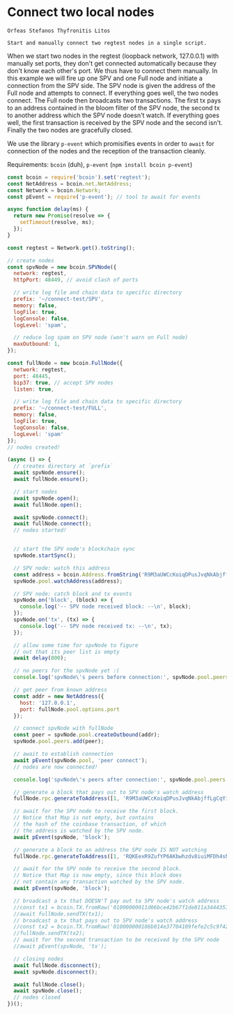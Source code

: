 # Connect two local nodes

```post-author
Orfeas Stefanos Thyfronitis Litos
```

```post-description
Start and manually connect two regtest nodes in a single script.
```

When we start two nodes in the regtest (loopback network, 127.0.0.1) with
manually set ports, they don't get connected automatically because they don't
know each other's port. We thus have to connect them manually. In this example
we will fire up one SPV and one Full node and initiate a connection from the
SPV side. The SPV node is given the address of the Full node and attempts to
connect. If everything goes well, the two nodes connect. The Full node then
broadcasts two transactions. The first tx pays to an address contained in the
bloom filter of the SPV node, the second tx to another address which the SPV
node doesn't watch. If everything goes well, the first transaction is received
by the SPV node and the second isn't. Finally the two nodes are gracefully
closed.

We use the library `p-event` which promisifies events in order to `await` for
connection of the nodes and the reception of the transaction cleanly.

Requirements: `bcoin` (duh), `p-event` (`npm install bcoin p-event`)

```javascript
const bcoin = require('bcoin').set('regtest');
const NetAddress = bcoin.net.NetAddress;
const Network = bcoin.Network;
const pEvent = require('p-event'); // tool to await for events

async function delay(ms) {
  return new Promise(resolve => {
    setTimeout(resolve, ms);
  });
}

const regtest = Network.get().toString();

// create nodes
const spvNode = new bcoin.SPVNode({
  network: regtest,
  httpPort: 48449, // avoid clash of ports

  // write log file and chain data to specific directory
  prefix: '~/connect-test/SPV',
  memory: false,
  logFile: true,
  logConsole: false,
  logLevel: 'spam',

  // reduce log spam on SPV node (won't warn on Full node)
  maxOutbound: 1,
});

const fullNode = new bcoin.FullNode({
  network: regtest,
  port: 48445,
  bip37: true, // accept SPV nodes
  listen: true,

  // write log file and chain data to specific directory
  prefix: '~/connect-test/FULL',
  memory: false,
  logFile: true,
  logConsole: false,
  logLevel: 'spam'
});
// nodes created!

(async () => {
  // creates directory at `prefix`
  await spvNode.ensure();
  await fullNode.ensure();

  // start nodes
  await spvNode.open();
  await fullNode.open();

  await spvNode.connect();
  await fullNode.connect();
  // nodes started!


  // start the SPV node's blockchain sync
  spvNode.startSync();

  // SPV node: watch this address
  const address = bcoin.Address.fromString('R9M3aUWCcKoiqDPusJvqNkAbjffLgCqYip', spvNode.network);
  spvNode.pool.watchAddress(address);

  // SPV node: catch block and tx events
  spvNode.on('block', (block) => {
    console.log('-- SPV node received block: --\n', block);
  });
  spvNode.on('tx', (tx) => {
    console.log('-- SPV node received tx: --\n', tx);
  });

  // allow some time for spvNode to figure
  // out that its peer list is empty
  await delay(800);

  // no peers for the spvNode yet :(
  console.log('spvNode\'s peers before connection:', spvNode.pool.peers.head());

  // get peer from known address
  const addr = new NetAddress({
    host: '127.0.0.1',
    port: fullNode.pool.options.port
  });

  // connect spvNode with fullNode
  const peer = spvNode.pool.createOutbound(addr);
  spvNode.pool.peers.add(peer);

  // await to establish connection
  await pEvent(spvNode.pool, 'peer connect');
  // nodes are now connected!

  console.log('spvNode\'s peers after connection:', spvNode.pool.peers.head());

  // generate a block that pays out to SPV node's watch address
  fullNode.rpc.generateToAddress([1, 'R9M3aUWCcKoiqDPusJvqNkAbjffLgCqYip']);

  // await for the SPV node to receive the first block.
  // Notice that Map is not empty, but contains
  // the hash of the coinbase transaction, of which
  // the address is watched by the SPV node.
  await pEvent(spvNode, 'block');

  // generate a block to an address the SPV node IS NOT watching
  fullNode.rpc.generateToAddress([1, 'RQKEexR9ZufYP6AKbwhzdv8iuiMFDh4sNZ']);

  // await for the SPV node to receive the second block.
  // Notice that Map is now empty, since this block does
  // not contain any transaction watched by the SPV node.
  await pEvent(spvNode, 'block');

  // broadcast a tx that DOESN'T pay out to SPV node's watch address
  //const tx1 = bcoin.TX.fromRaw('01000000011d06bce42b67f1de811a3444353fab5d400d82728a5bbf9c89978be37ad3eba9000000006a47304402200de4fd4ecc365ea90f93dbc85d219d7f1bd92ec8743648acb48b6602977e0b4302203ca2eeabed8e6f457234652a92711d66dd8eda71ed90fb6c49b3c12ce809a5d401210257654e1b0de2d8b08d514e51af5d770e9ef617ca2b254d84dd26685fbc609ec3ffffffff0280969800000000001976a914a4ecde9642f8070241451c5851431be9b658a7fe88acc4506a94000000001976a914b9825cafc838c5b5befb70ecded7871d011af89d88ac00000000', 'hex');
  //await fullNode.sendTX(tx1);
  // broadcast a tx that pays out to SPV node's watch address
  //const tx2 = bcoin.TX.fromRaw('010000000106b014e37704109fefe2c5c9f4227d68840c3497fc89a9832db8504df039a6c7000000006a47304402207dc8173fbd7d23c3950aaf91b1bc78c0ed9bf910d47a977b24a8478a91b28e69022024860f942a16bc67ec54884e338b5b87f4a9518a80f9402564061a3649019319012103cb25dc2929ea58675113e60f4c08d084904189ab44a9a142179684c6cdd8d46affffffff0280c3c901000000001976a91400ba915c3d18907b79e6cfcd8b9fdf69edc7a7db88acc41c3c28010000001976a91437f306a0154e1f0de4e54d6cf9d46e07722b722688ac00000000', 'hex');
  //fullNode.sendTX(tx2);
  // await for the second transaction to be received by the SPV node
  //await pEvent(spvNode, 'tx');

  // closing nodes
  await fullNode.disconnect();
  await spvNode.disconnect();

  await fullNode.close();
  await spvNode.close();
  // nodes closed
})();
```
